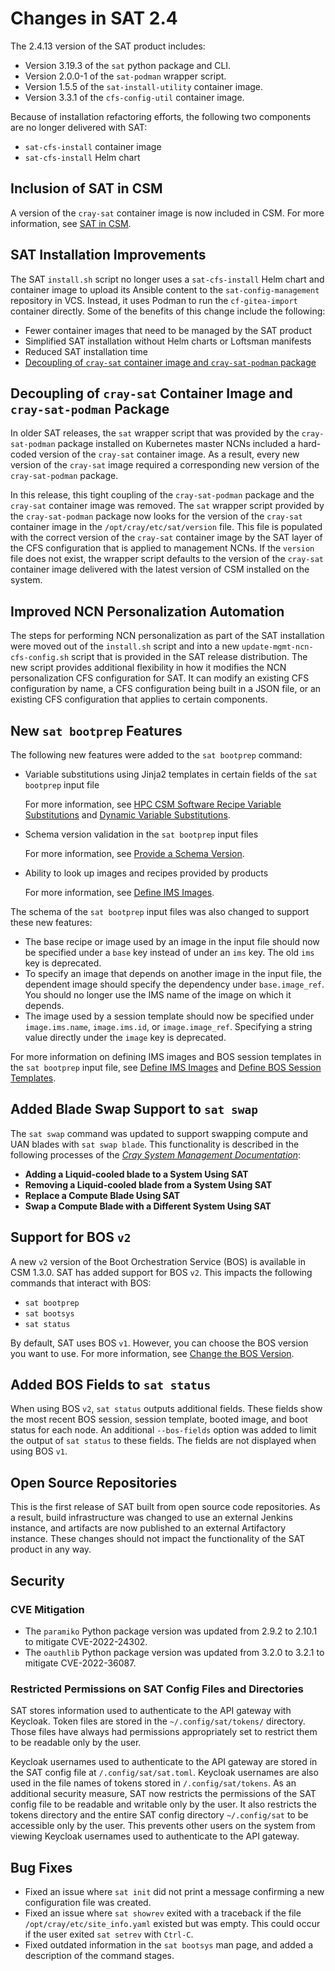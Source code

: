 # Changes in SAT 2.4

The 2.4.13 version of the SAT product includes:

- Version 3.19.3 of the `sat` python package and CLI.
- Version 2.0.0-1 of the `sat-podman` wrapper script.
- Version 1.5.5 of the `sat-install-utility` container image.
- Version 3.3.1 of the `cfs-config-util` container image.

Because of installation refactoring efforts, the following two components
are no longer delivered with SAT:

- `sat-cfs-install` container image
- `sat-cfs-install` Helm chart

## Inclusion of SAT in CSM

A version of the `cray-sat` container image is now included in CSM. For more
information, see [SAT in CSM](../introduction.md#sat-in-csm).

## SAT Installation Improvements

The SAT `install.sh` script no longer uses a `sat-cfs-install` Helm chart and
container image to upload its Ansible content to the `sat-config-management`
repository in VCS. Instead, it uses Podman to run the `cf-gitea-import` container
directly. Some of the benefits of this change include the following:

- Fewer container images that need to be managed by the SAT product
- Simplified SAT installation without Helm charts or Loftsman manifests
- Reduced SAT installation time
- [Decoupling of `cray-sat` container image and `cray-sat-podman` package](#decoupling-of-cray-sat-container-image-and-cray-sat-podman-package)

## Decoupling of `cray-sat` Container Image and `cray-sat-podman` Package

In older SAT releases, the `sat` wrapper script that was provided by the
`cray-sat-podman` package installed on Kubernetes master NCNs included a
hard-coded version of the `cray-sat` container image. As a result, every new
version of the `cray-sat` image required a corresponding new version of the
`cray-sat-podman` package.

In this release, this tight coupling of the `cray-sat-podman` package and the
`cray-sat` container image was removed. The `sat` wrapper script provided
by the `cray-sat-podman` package now looks for the version of the `cray-sat`
container image in the `/opt/cray/etc/sat/version` file. This file is populated
with the correct version of the `cray-sat` container image by the SAT layer of
the CFS configuration that is applied to management NCNs. If the `version` file
does not exist, the wrapper script defaults to the version of the `cray-sat`
container image delivered with the latest version of CSM installed on the system.

## Improved NCN Personalization Automation

The steps for performing NCN personalization as part of the SAT installation
were moved out of the `install.sh` script and into a new
`update-mgmt-ncn-cfs-config.sh` script that is provided in the SAT release
distribution. The new script provides additional flexibility in how it modifies
the NCN personalization CFS configuration for SAT. It can modify an existing CFS
configuration by name, a CFS configuration being built in a JSON file, or an
existing CFS configuration that applies to certain components.

## New `sat bootprep` Features

The following new features were added to the `sat bootprep` command:

- Variable substitutions using Jinja2 templates in certain fields of the
  `sat bootprep` input file

  For more information, see
  [HPC CSM Software Recipe Variable Substitutions](../usage/sat_bootprep.md#hpc-csm-software-recipe-variable-substitutions)
  and [Dynamic Variable Substitutions](../usage/sat_bootprep.md#dynamic-variable-substitutions).

- Schema version validation in the `sat bootprep` input files

  For more information, see
  [Provide a Schema Version](../usage/sat_bootprep.md#provide-a-schema-version).

- Ability to look up images and recipes provided by products

  For more information, see
  [Define IMS Images](../usage/sat_bootprep.md#define-ims-images).

The schema of the `sat bootprep` input files was also changed to support these
new features:

- The base recipe or image used by an image in the input file should now be
  specified under a `base` key instead of under an `ims` key. The old `ims`
  key is deprecated.
- To specify an image that depends on another image in the input file, the
  dependent image should specify the dependency under `base.image_ref`.
  You should no longer use the IMS name of the image on which it depends.
- The image used by a session template should now be specified under
  `image.ims.name`, `image.ims.id`, or `image.image_ref`. Specifying a string
  value directly under the `image` key is deprecated.

For more information on defining IMS images and BOS session templates in the
`sat bootprep` input file, see [Define IMS Images](../usage/sat_bootprep.md#define-ims-images)
and [Define BOS Session Templates](../usage/sat_bootprep.md#define-bos-session-templates).

## Added Blade Swap Support to `sat swap`

The `sat swap` command was updated to support swapping compute and UAN blades
with `sat swap blade`. This functionality is described in the following processes
of the [*Cray System Management Documentation*](https://cray-hpe.github.io/docs-csm):

- **Adding a Liquid-cooled blade to a System Using SAT**
- **Removing a Liquid-cooled blade from a System Using SAT**
- **Replace a Compute Blade Using SAT**
- **Swap a Compute Blade with a Different System Using SAT**

## Support for BOS `v2`

A new `v2` version of the Boot Orchestration Service (BOS) is available in CSM
1.3.0. SAT has added support for BOS `v2`. This impacts the following commands
that interact with BOS:

- `sat bootprep`
- `sat bootsys`
- `sat status`

By default, SAT uses BOS `v1`. However, you can choose the BOS version you want
to use. For more information, see [Change the BOS Version](../usage/change_bos_version.md).

## Added BOS Fields to `sat status`

When using BOS `v2`, `sat status` outputs additional fields. These fields show
the most recent BOS session, session template, booted image, and boot status for
each node. An additional `--bos-fields` option was added to limit the output of
`sat status` to these fields. The fields are not displayed when using BOS `v1`.

## Open Source Repositories

This is the first release of SAT built from open source code repositories.
As a result, build infrastructure was changed to use an external Jenkins instance,
and artifacts are now published to an external Artifactory instance. These
changes should not impact the functionality of the SAT product in any way.

## Security

### CVE Mitigation

- The `paramiko` Python package version was updated from 2.9.2 to 2.10.1 to
  mitigate CVE-2022-24302.
- The `oauthlib` Python package version was updated from 3.2.0 to 3.2.1 to
  mitigate CVE-2022-36087.

### Restricted Permissions on SAT Config Files and Directories

SAT stores information used to authenticate to the API gateway with Keycloak.
Token files are stored in the `~/.config/sat/tokens/` directory. Those files
have always had permissions appropriately set to restrict them to be readable
only by the user.

Keycloak usernames used to authenticate to the API gateway are stored in the
SAT config file at `/.config/sat/sat.toml`. Keycloak usernames are also used in
the file names of tokens stored in `/.config/sat/tokens`. As an additional
security measure, SAT now restricts the permissions of the SAT config file
to be readable and writable only by the user. It also restricts the tokens
directory and the entire SAT config directory `~/.config/sat` to be accessible
only by the user. This prevents other users on the system from viewing
Keycloak usernames used to authenticate to the API gateway.

## Bug Fixes

- Fixed an issue where `sat init` did not print a message confirming a new
  configuration file was created.
- Fixed an issue where `sat showrev` exited with a traceback if the file
  `/opt/cray/etc/site_info.yaml` existed but was empty. This could occur if the
  user exited `sat setrev` with `Ctrl-C`.
- Fixed outdated information in the `sat bootsys` man page, and added a
  description of the command stages.
